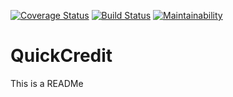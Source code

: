 [![Coverage Status](https://coveralls.io/repos/github/RachaelNantale/QuickCredit/badge.svg?branch=develop)](https://coveralls.io/github/RachaelNantale/QuickCredit?branch=develop)
[![Build Status](https://travis-ci.org/RachaelNantale/QuickCredit.svg?branch=develop)](https://travis-ci.org/RachaelNantale/QuickCredit)
[![Maintainability](https://api.codeclimate.com/v1/badges/c297b1d2e3548e6eb80f/maintainability)](https://codeclimate.com/github/RachaelNantale/QuickCredit/maintainability)
# QuickCredit
This is a READMe
